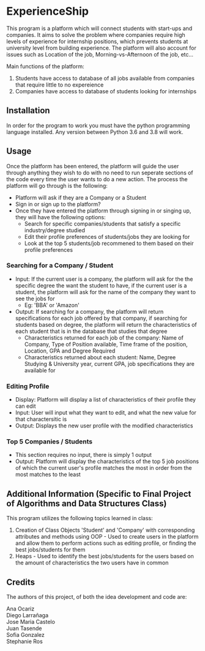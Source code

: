 # ExperienceShip
This program is a platform which will connect students with start-ups and companies. It aims to solve the problem where companies require high levels of experience for internship positions, which prevents students at university level from building experience. The platform will also account for issues such as Location of the job, Morning-vs-Afternoon of the job, etc...

Main functions of the platform:
  1. Students have access to database of all jobs available from companies that require little to no expereience
  2. Companies have access to database of students looking for internships

## Installation
In order for the program to work you must have the python programming language installed. Any version between Python 3.6 and 3.8 will work.

## Usage
Once the platform has been entered, the platform will guide the user through anything they wish to do with no need to run seperate sections of the code every time the user wants to do a new action. The process the platform will go through is the following:
* Platform will ask if they are a Company or a Student
* Sign in or sign up to the platform?
* Once they have entered the platform through signing in or singing up, they will have the following options:
  * Search for specific companies/students that satisfy a specific industry/degree studied
  * Edit their profile preferences of students/jobs they are looking for
  * Look at the top 5 students/job recommened to them based on their profile preferences
### Searching for a Company / Student
  * Input: If the current user is a company, the platform will ask for the the specific degree the want the student to have, if the current user is a student, the platform will ask for the name of the company they want to see the jobs for
    * Eg: 'BBA' or 'Amazon'
  * Output: If searching for a company, the platform will return specifications for each job offered by that company, if searching for students based on degree, the platform will return the characteristics of each student that is in the database that studies that degree
    * Characteristics returned for each job of the company: Name of Company, Type of Position available, Time frame of the position, Location, GPA and Degree Required
    * Characteristics returned about each student: Name, Degree Studying & University year, current GPA, job specifications they are available for
### Editing Profile
  * Display: Platform will display a list of characteristics of their profile they can edit
  * Input: User will input what they want to edit, and what the new value for that charactersitic is
  * Output: Displays the new user profile with the modified characteristics
### Top 5 Companies / Students
  * This section requires no input, there is simply 1 output
  * Output: Platform will display the characteristics of the top 5 job positions of which the current user's profile matches the most in order from the most matches to the least

## Additional Information (Specific to Final Project of Algorithms and Data Structures Class)
This program utilizes the following topics learned in class:
  1. Creation of Class Objects 'Student' and 'Company' with corresponding attributes and methods using OOP - Used to create users in the platform and allow them to perform actions such as editing profile, or finding the best jobs/students for them
  2. Heaps - Used to identify the best jobs/students for the users based on the amount of characteristics the two users have in common

## Credits
The authors of this project, of both the idea development and code are:

Ana Ocariz   
Diego Larrañaga  
Jose Maria Castelo   
Juan Tasende     
Sofia Gonzalez   
Stephanie Ros   
